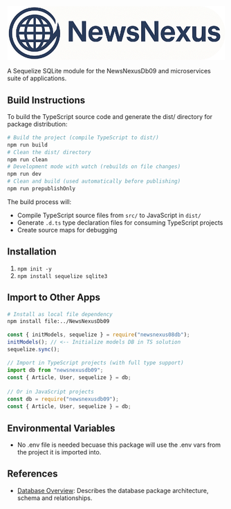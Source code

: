 ![Logo](./docs/images/logoAndNameRound.png)

A Sequelize SQLite module for the NewsNexusDb09 and microservices suite of applications.

## Build Instructions

To build the TypeScript source code and generate the dist/ directory for package distribution:

```bash
# Build the project (compile TypeScript to dist/)
npm run build
# Clean the dist/ directory
npm run clean
# Development mode with watch (rebuilds on file changes)
npm run dev
# Clean and build (used automatically before publishing)
npm run prepublishOnly
```

The build process will:

- Compile TypeScript source files from `src/` to JavaScript in `dist/`
- Generate `.d.ts` type declaration files for consuming TypeScript projects
- Create source maps for debugging

## Installation

1. `npm init -y`
2. `npm install sequelize sqlite3`

## Import to Other Apps

```bash
# Install as local file dependency
npm install file:../NewsNexusDb09
```

```javascript
const { initModels, sequelize } = require("newsnexus08db");
initModels(); // <-- Initialize models DB in TS solution
sequelize.sync();
```

```typescript
// Import in TypeScript projects (with full type support)
import db from "newsnexusdb09";
const { Article, User, sequelize } = db;

// Or in JavaScript projects
const db = require("newsnexusdb09");
const { Article, User, sequelize } = db;
```

## Environmental Variables

- No .env file is needed becuase this package will use the .env vars from the project it is imported into.

## References

- [Database Overview](./docs/DATABASE_OVERVIEW.md): Describes the database package architecture, schema and relationships.
